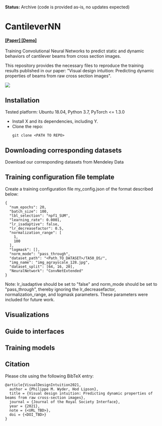 **Status:** Archive (code is provided as-is, no updates expected)

# CantileverNN

#### [ [Paper] ](URL_TBD.com) [ [Demo] ](URL_TBD.com)

Training Convolutional Neural Networks to predict static and dynamic behaviors of cantilever beams from cross section images.

This repository provides the necessary files to reproduce the training results published in our paper: "Visual design intuition: Predicting dynamic properties of beams from raw cross section images".

![](https://avatars1.githubusercontent.com/u/11238785?s=60&v=4)

## Installation

Tested platform: Ubuntu 18.04, Python 3.7, PyTorch <= 1.3.0

- Install X and its dependencies, including Y.
- Clone the repo:
    ```
    git clone <PATH TO REPO>
    ```
## Downloading corresponding datasets
Download our corresponding datasets from Mendeley Data <REPO LINK>



## Training configuration file template
Create a training configuration file my_config.json of the format described below:

```
{
  "num_epochs": 20,
  "batch_size": 100, 
  "lbl_selection": "npf1_SUM",
  "learning_rate": 0.0001,
  "lr_isadaptive": false,
  "lr_decreasefactor": 0.5,
  "normalization_range": [
    1,
    100
  ],
  "logmask": [],
  "norm_mode": "pass_through",
  "dataset_path": "<Path_TO_DATASET>/TA50_DS/",
  "img_name": "img_agrayscale_128.jpg",
  "dataset_split": [64, 16, 20],
  "NeuralNetwork": "ConvNetExtended"
}
```
Note: lr_isadaptive should be set to "false" and norm_mode should be set to "pass_through", thereby ignoring the lr_decreasefactor, normalization_range, and logmask parameters. These parameters were included for future work.

## Visualizations

## Guide to interfaces

## Training models

## Citation

Please cite using the following BibTeX entry:
```
@article{VisualDesignIntuition2021,
  author = {Philippe M. Wyder, Hod Lipson},
  title = {Visual design intuition: Predicting dynamic properties of beams from raw cross-section images},
  journal = {Journal of the Royal Society Interface},
  year = {2021},
  note = {<URL_TBD>},
  doi = {<DOI_TBD>}
}
```
